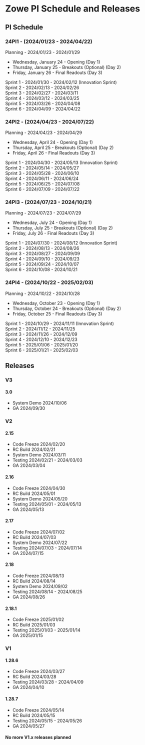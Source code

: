 # Zowe PI Schedule and Releases

## PI Schedule

### 24PI1 - (2024/01/23 - 2024/04/22)

Planning - 2024/01/23 - 2024/01/29<br>

- Wednesday, January 24 - Opening (Day 1)<br>
- Thursday, January 25 - Breakouts (Optional) (Day 2)<br>
- Friday, January 26 - Final Readouts (Day 3)<br>

Sprint 1 - 2024/01/30 - 2024/02/12 (Innovation Sprint)<br>
Sprint 2 - 2024/02/13 - 2024/02/26<br>
Sprint 3 - 2024/02/27 - 2024/03/11<br>
Sprint 4 - 2024/03/12 - 2024/03/25<br>
Sprint 5 - 2024/03/26 - 2024/04/08<br>
Sprint 6 - 2024/04/09 - 2024/04/22<br>

### 24PI2 - (2024/04/23 - 2024/07/22)

Planning - 2024/04/23 - 2024/04/29<br>

- Wednesday, April 24 - Opening (Day 1)<br>
- Thursday, April 25 - Breakouts (Optional) (Day 2)<br>
- Friday, April 26 - Final Readouts (Day 3)<br>

Sprint 1 - 2024/04/30 - 2024/05/13 (Innovation Sprint)<br>
Sprint 2 - 2024/05/14 - 2024/05/27<br>
Sprint 3 - 2024/05/28 - 2024/06/10<br>
Sprint 4 - 2024/06/11 - 2024/06/24<br>
Sprint 5 - 2024/06/25 - 2024/07/08<br>
Sprint 6 - 2024/07/09 - 2024/07/22<br>

### 24PI3 - (2024/07/23 - 2024/10/21)

Planning - 2024/07/23 - 2024/07/29<br>

- Wednesday, July 24 - Opening (Day 1)<br>
- Thursday, July 25 - Breakouts (Optional) (Day 2)<br>
- Friday, July 26 - Final Readouts (Day 3)<br>

Sprint 1 - 2024/07/30 - 2024/08/12 (Innovation Sprint)<br>
Sprint 2 - 2024/08/13 - 2024/08/26<br>
Sprint 3 - 2024/08/27 - 2024/09/09<br>
Sprint 4 - 2024/09/10 - 2024/09/23<br>
Sprint 5 - 2024/09/24 - 2024/10/07<br>
Sprint 6 - 2024/10/08 - 2024/10/21<br>

### 24PI4 - (2024/10/22 - 2025/02/03)

Planning - 2024/10/22 - 2024/10/28<br>

- Wednesday, October 23 - Opening (Day 1)<br>
- Thursday, October 24 - Breakouts (Optional) (Day 2)<br>
- Friday, October 25 - Final Readouts (Day 3)<br>

Sprint 1 - 2024/10/29 - 2024/11/11 (Innovation Sprint)<br>
Sprint 2 - 2024/11/12 - 2024/11/25<br>
Sprint 3 - 2024/11/26 - 2024/12/09<br>
Sprint 4 - 2024/12/10 - 2024/12/23<br>
Sprint 5 - 2025/01/06 - 2025/01/20<br>
Sprint 6 - 2025/01/21 - 2025/02/03<br>

## Releases

### V3

#### 3.0 </br>
- System Demo 2024/10/06<br>
- GA 2024/09/30<br>

### V2

#### 2.15 </br>
- Code Freeze 2024/02/20<br>
- RC Build 2024/02/21<br>
- System Demo 2024/03/11<br>
- Testing 2024/02/21 - 2024/03/03<br>
- GA 2024/03/04<br>

#### 2.16 </br>
- Code Freeze 2024/04/30<br>
- RC Build 2024/05/01<br>
- System Demo 2024/05/20<br>
- Testing 2024/05/01 - 2024/05/13<br>
- GA 2024/05/13<br>

#### 2.17 </br>
- Code Freeze 2024/07/02<br>
- RC Build 2024/07/03<br>
- System Demo 2024/07/22<br>
- Testing 2024/07/03 - 2024/07/14<br>
- GA 2024/07/15<br>

#### 2.18 </br>
- Code Freeze 2024/08/13<br>
- RC Build 2024/08/14<br>
- System Demo 2024/09/02<br>
- Testing 2024/08/14 - 2024/08/25<br>
- GA 2024/08/26<br>

#### 2.18.1
- Code Freeze 2025/01/02<br>
- RC Build 2025/01/03<br>
- Testing 2025/01/03 - 2025/01/14<br>
- GA 2025/01/15<br>

### V1

#### 1.28.6
- Code Freeze 2024/03/27<br>
- RC Build 2024/03/28<br>
- Testing 2024/03/28 - 2024/04/09<br>
- GA 2024/04/10<br>

#### 1.28.7
- Code Freeze 2024/05/14<br>
- RC Build 2024/05/15<br>
- Testing 2024/05/15 - 2024/05/26<br>
- GA 2024/05/27<br>

#### No more V1.x releases planned

